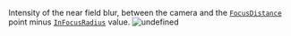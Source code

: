 Intensity of the near field blur, between the camera and the
[`FocusDistance`](https://create.roblox.com/docs/reference/engine/classes/DepthOfFieldEffect#FocusDistance) point minus
[`InFocusRadius`](https://create.roblox.com/docs/reference/engine/classes/DepthOfFieldEffect#InFocusRadius) value.
![undefined](https://prod.docsiteassets.roblox.com/assets/legacy/DepthOfField-Diagram.svg)